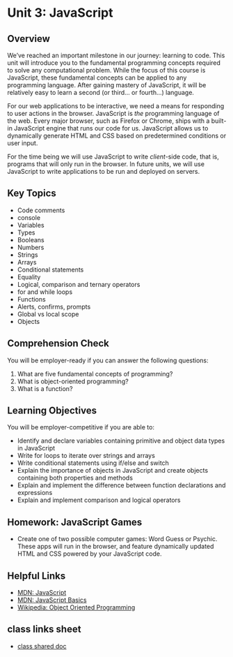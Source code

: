 # Unit 3: JavaScript

## Overview
We’ve reached an important milestone in our journey: learning to code. This unit will introduce you to the fundamental programming concepts required to solve any computational problem. While the focus of this course is JavaScript, these fundamental concepts can be applied to any programming language. After gaining mastery of JavaScript, it will be relatively easy to learn a second (or third… or fourth...) language.

For our web applications to be interactive, we need a means for responding to user actions in the browser. JavaScript is _the_ programming language of the web. Every major browser, such as Firefox or Chrome, ships with a built-in JavaScript engine that runs our code for us. JavaScript allows us to dynamically generate HTML and CSS based on predetermined conditions or user input.

For the time being we will use JavaScript to write _client_-side code, that is, programs that will only run in the browser. In future units, we will use JavaScript to write applications to be run and deployed on servers.

## Key Topics
* Code comments
* console
* Variables
* Types
* Booleans
* Numbers
* Strings
* Arrays
* Conditional statements
* Equality
* Logical, comparison and ternary operators
* for and while loops
* Functions
* Alerts, confirms, prompts
* Global vs local scope
* Objects

## Comprehension Check
You will be employer-ready if you can answer the following questions:
1. What are five fundamental concepts of programming?
2. What is object-oriented programming?
3. What is a function?


## Learning Objectives
You will be employer-competitive if you are able to:
* Identify and declare variables containing primitive and object data types in JavaScript
* Write for loops to iterate over strings and arrays
* Write conditional statements using if/else and switch
* Explain the importance of objects in JavaScript and create objects containing both properties and methods
* Explain and implement the difference between function declarations and expressions
* Explain and implement comparison and logical operators

## Homework: JavaScript Games

* Create one of two possible computer games: Word Guess or Psychic. These apps will run in the browser, and feature dynamically updated HTML and CSS powered by your JavaScript code.

## Helpful Links
* [MDN: JavaScript](https://developer.mozilla.org/en-US/docs/Web/JavaScript)
* [MDN: JavaScript Basics](https://developer.mozilla.org/en-US/docs/Learn/Getting_started_with_the_web/JavaScript_basics)
* [Wikipedia: Object Oriented Programming](https://en.wikipedia.org/wiki/Object-oriented_programming)


## class links sheet
* [class shared doc](https://docs.google.com/spreadsheets/d/1wesEB1sHndK-UkSv5fmYUEfoO0kkaRKkxL2pNybe_50/edit#gid=0)
